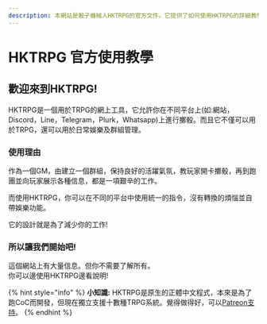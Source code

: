 ```yaml
---
description: 本網站是骰子機械人HKTRPG的官方文件。它提供了如何使用HKTRPG的詳細教學。
---
```


# HKTRPG  官方使用教學

## **歡迎來到HKTRPG!**

HKTRPG是一個用於TRPG的網上工具，它允許你在不同平台上(如:網站，Discord，Line，Telegram，Plurk，Whatsapp)上進行擲骰。而且它不僅可以用於TRPG，還可以用於日常娛樂及群組管理。

### 使用理由

作為一個GM，由建立一個群組，保持良好的活躍氣氛，教玩家開卡擲骰，再到跑團並向玩家展示各種信息，都是一項艱辛的工作。&#x20;

而使用HKTRPG，你可以在不同的平台中使用統一的指令，沒有轉換的煩惱並自帶娛樂功能。

它的設計就是為了減少你的工作!&#x20;

### 所以讓我們開始吧!&#x20;

這個網站上有大量信息。但你不需要了解所有。\
你可以邊使用HKTRPG邊看說明!

{% hint style="info" %}
**小知識:** HKTRPG是原生的正體中文程式，本來是為了跑CoC而開發，但現在獨立支援十數種TRPG系統。覺得做得好，可以[Patreon支持](https://www.patreon.com/HKTRPG)。
{% endhint %}
